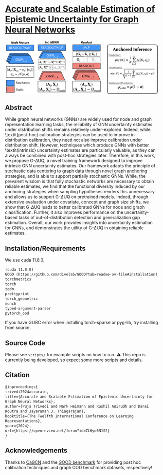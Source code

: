 # [Accurate and Scalable Estimation of Epistemic Uncertainty for Graph Neural Networks](https://arxiv.org/abs/2401.03350v1#S8)

![Overview of GDUQ](assets/Overview-of-GDUQ.png)

## Abstract
While graph neural networks (GNNs) are widely used for node and graph representation learning tasks, the reliability of GNN uncertainty estimates under distribution shifts remains relatively under-explored. Indeed, while \textit{post-hoc} calibration strategies can be used to improve in-distribution calibration, they need not also improve calibration under distribution shift. However, techniques which produce GNNs with better \textit{intrinsic} uncertainty estimates are particularly valuable, as they can always be combined with post-hoc strategies later. Therefore, in this work, we propose G-$\Delta$UQ, a novel training framework designed to improve intrinsic GNN uncertainty estimates. Our framework adapts the principle of stochastic data centering to graph data through novel graph anchoring strategies, and is able to support partially stochastic GNNs. While, the prevalent wisdom is that fully stochastic networks are necessary to obtain reliable estimates, we find that the functional diversity induced by our anchoring strategies when sampling hypotheses renders this unnecessary and allows us to support G-$\Delta$UQ on pretrained models. Indeed, through extensive evaluation under covariate, concept and graph size shifts, we show that G-$\Delta$UQ leads to better calibrated GNNs for node and graph classification. Further, it also improves performance on the uncertainty-based tasks of out-of-distribution detection and generalization gap estimation. Overall, our work provides insights into uncertainty estimation for GNNs, and demonstrates the utility of G-$\Delta$UQ in obtaining reliable estimates.


## Installation/Requirements

We use cuda 11.8.0. 
```
(cuda 11.8.0)
GOOD (https://github.com/divelab/GOOD?tab=readme-ov-file#installation)
torchmetrics
torch
tqdm
prettyprint
torch_geometric
munch
typed-argument-parser
pytorch_ood
```

If you have GLIBC error when installing torch-sparse or pyg-lib, try installing from source. 
## Source Code

Please see `scripts/` for example scripts on how to run. ⚠️ This repo is currently being developed, so expect some more scripts and details.

## Citation

```
@inproceedings{
trivedi2024accurate,
title={Accurate and Scalable Estimation of Epistemic Uncertainty for Graph Neural Networks},
author={Puja Trivedi and Mark Heimann and Rushil Anirudh and Danai Koutra and Jayaraman J. Thiagarajan},
booktitle={The Twelfth International Conference on Learning Representations},
year={2024},
url={https://openreview.net/forum?id=ZL6yd6N1S2}
}
```

## Acknowledgements 
Thanks to [CaGCN](https://proceedings.neurips.cc/paper/2021/hash/c7a9f13a6c0940277d46706c7ca32601-Abstract.html) and the [GOOD benchmark](https://github.com/divelab/GOOD/) for providing post hoc calibration techniques and graph OOD benchmark datasets, respectively! 

